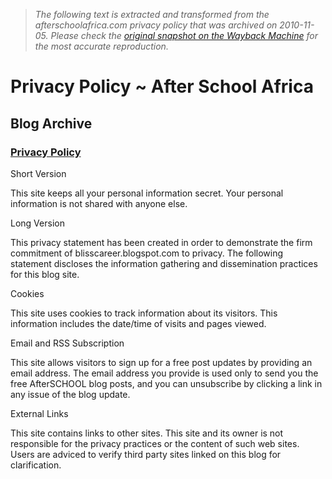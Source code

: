 > *The following text is extracted and transformed from the afterschoolafrica.com privacy policy that was archived on 2010-11-05. Please check the [original snapshot on the Wayback Machine](https://web.archive.org/web/20101105053132id_/http%3A//www.afterschoolafrica.com/p/privacy-policy.html) for the most accurate reproduction.*

# Privacy Policy ~ After School Africa

## Blog Archive

[ ](http://www.blogger.com/rearrange?blogID=5886883227033102923&widgetType=BlogArchive&widgetId=BlogArchive2&action=editWidget "Edit")

###  [Privacy Policy](http://www.afterschoolafrica.com/p/privacy-policy.html)

Short Version

This site keeps all your personal information secret. Your personal information is not shared with anyone else.

Long Version

This privacy statement has been created in order to demonstrate the firm commitment of blisscareer.blogspot.com to privacy. The following statement discloses the information gathering and dissemination practices for this blog site.

Cookies

This site uses cookies to track information about its visitors. This information includes the date/time of visits and pages viewed.

Email and RSS Subscription

This site allows visitors to sign up for a free post updates by providing an email address. The email address you provide is used only to send you the free AfterSCHOOL blog posts, and you can unsubscribe by clicking a link in any issue of the blog update.

External Links

This site contains links to other sites. This site and its owner is not responsible for the privacy practices or the content of such web sites. Users are adviced to verify third party sites linked on this blog for clarification. 
